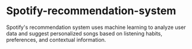 # Spotify-recommendation-system
Spotify's recommendation system uses machine learning to analyze user data and suggest personalized songs based on listening habits, preferences, and contextual information.

